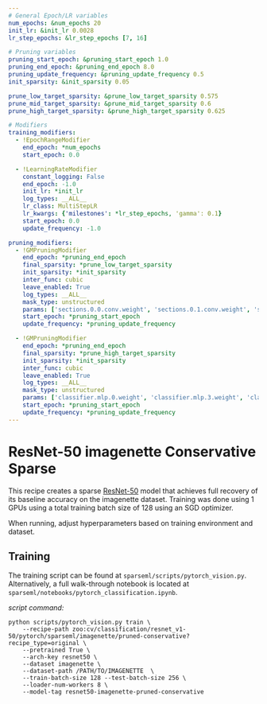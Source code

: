 ```yaml
---
# General Epoch/LR variables
num_epochs: &num_epochs 20
init_lr: &init_lr 0.0028
lr_step_epochs: &lr_step_epochs [7, 16]

# Pruning variables
pruning_start_epoch: &pruning_start_epoch 1.0
pruning_end_epoch: &pruning_end_epoch 8.0
pruning_update_frequency: &pruning_update_frequency 0.5
init_sparsity: &init_sparsity 0.05

prune_low_target_sparsity: &prune_low_target_sparsity 0.575
prune_mid_target_sparsity: &prune_mid_target_sparsity 0.6
prune_high_target_sparsity: &prune_high_target_sparsity 0.625

# Modifiers
training_modifiers:
  - !EpochRangeModifier
    end_epoch: *num_epochs
    start_epoch: 0.0

  - !LearningRateModifier
    constant_logging: False
    end_epoch: -1.0
    init_lr: *init_lr
    log_types: __ALL__
    lr_class: MultiStepLR
    lr_kwargs: {'milestones': *lr_step_epochs, 'gamma': 0.1}
    start_epoch: 0.0
    update_frequency: -1.0

pruning_modifiers:
  - !GMPruningModifier
    end_epoch: *pruning_end_epoch
    final_sparsity: *prune_low_target_sparsity
    init_sparsity: *init_sparsity
    inter_func: cubic
    leave_enabled: True
    log_types: __ALL__
    mask_type: unstructured
    params: ['sections.0.0.conv.weight', 'sections.0.1.conv.weight', 'sections.1.0.conv.weight', 'sections.1.1.conv.weight', 'sections.2.0.conv.weight', 'sections.2.1.conv.weight', 'sections.2.2.conv.weight', 'sections.3.0.conv.weight', 'sections.3.1.conv.weight', 'sections.3.2.conv.weight', 'sections.4.0.conv.weight', 'sections.4.1.conv.weight', 'sections.4.2.conv.weight']
    start_epoch: *pruning_start_epoch
    update_frequency: *pruning_update_frequency

  - !GMPruningModifier
    end_epoch: *pruning_end_epoch
    final_sparsity: *prune_high_target_sparsity
    init_sparsity: *init_sparsity
    inter_func: cubic
    leave_enabled: True
    log_types: __ALL__
    mask_type: unstructured
    params: ['classifier.mlp.0.weight', 'classifier.mlp.3.weight', 'classifier.mlp.6.weight']
    start_epoch: *pruning_start_epoch
    update_frequency: *pruning_update_frequency
---
```


# ResNet-50 imagenette Conservative Sparse

This recipe creates a sparse [ResNet-50](https://arxiv.org/abs/1512.03385) model that
achieves full recovery of its baseline accuracy on the imagenette dataset.
Training was done using 1 GPUs using a total training batch size of 128
using an SGD optimizer.

When running, adjust hyperparameters based on training environment and dataset.

## Training
The training script can be found at `sparseml/scripts/pytorch_vision.py`. 
Alternatively, a full walk-through notebook is located at `sparseml/notebooks/pytorch_classification.ipynb`.

*script command:*

```
python scripts/pytorch_vision.py train \
    --recipe-path zoo:cv/classification/resnet_v1-50/pytorch/sparseml/imagenette/pruned-conservative?recipe_type=original \
    --pretrained True \
    --arch-key resnet50 \
    --dataset imagenette \
    --dataset-path /PATH/TO/IMAGENETTE  \
    --train-batch-size 128 --test-batch-size 256 \
    --loader-num-workers 8 \
    --model-tag resnet50-imagenette-pruned-conservative
```